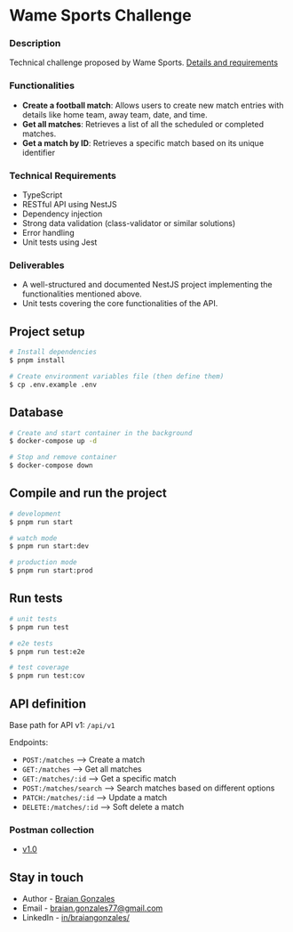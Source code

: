 # Wame Sports Challenge

### Description

Technical challenge proposed by Wame Sports. [Details and requirements](/docs/technical-interview-project.pdf)

### Functionalities

- __Create a football match__: Allows users to create new match entries with details like 
home team, away team, date, and time. 
- __Get all matches__: Retrieves a list of all the scheduled or completed matches. 
- __Get a match by ID__: Retrieves a specific match based on its unique identifier

### Technical Requirements

- TypeScript
- RESTful API using NestJS
- Dependency injection
- Strong data validation (class-validator or similar solutions)
- Error handling
- Unit tests using Jest

### Deliverables

- A well-structured and documented NestJS project implementing the functionalities 
mentioned above. 
- Unit tests covering the core functionalities of the API.

## Project setup

```bash
# Install dependencies
$ pnpm install

# Create environment variables file (then define them)
$ cp .env.example .env
```

## Database
```bash
# Create and start container in the background
$ docker-compose up -d

# Stop and remove container
$ docker-compose down
```

## Compile and run the project

```bash
# development
$ pnpm run start

# watch mode
$ pnpm run start:dev

# production mode
$ pnpm run start:prod
```

## Run tests

```bash
# unit tests
$ pnpm run test

# e2e tests
$ pnpm run test:e2e

# test coverage 
$ pnpm run test:cov
```

## API definition
Base path for API v1: `/api/v1`

Endpoints:
- `POST:/matches` --> Create a match
- `GET:/matches` --> Get all matches
- `GET:/matches/:id` --> Get a specific match
- `POST:/matches/search` --> Search matches based on different options
- `PATCH:/matches/:id` --> Update a match
- `DELETE:/matches/:id` --> Soft delete a match

### Postman collection
- [v1.0](/docs/postman_collection_v1_0.json)

## Stay in touch

- Author - [Braian Gonzales](https://braiangonzales.vercel.app/)
- Email - [braian.gonzales77@gmail.com](mailto:braian.gonzales77@gmail.com)
- LinkedIn - [in/braiangonzales/](https://www.linkedin.com/in/braiangonzales/)
